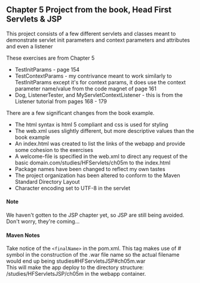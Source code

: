 <h2>Chapter 5 Project from the book, Head First Servlets &amp; JSP</h2>

<p>This project consists of a few different servlets and classes meant to demonstrate servlet
init parameters and context parameters and attributes and even a listener
</p>

<p>
These exercises are from Chapter 5<br/>
	<ul>
		<li>TestInitParams - page 154</li>
		<li>TestContextParams - my contrivance meant to work similarly to TestInitParams except it's 
			for context params, it does use the context parameter name/value from the code magnet of 
			page 161 </li>
		<li>Dog, ListenerTester, and MyServletContextListener - this is from the Listener tutorial 
			from pages 168 - 179
			</li> 
	</ul>
</p>

<p>There are a few significant changes from the book example.
<ul>
	<li>The html syntax is html 5 compliant and css is used for styling</li>
	<li>The web.xml uses slightly different, but more descriptive values than the book example</li>
	<li>An index.html was created to list the links of the webapp and provide some cohesion to the exercises</li>
	<li>A welcome-file is specified in the web.xml to direct any request of the basic domain.com/studies/HFServlets/ch05m to the index.html</li>
	<li>Package names have been changed to reflect my own tastes</li>
	<li>The project organization has been altered to conform to the Maven Standard Directory Layout</li>
	<li>Character encoding set to UTF-8 in the servlet</li>
</ul>
</p>

<h4>Note</h4>
<p>
We haven't gotten to the JSP chapter yet, so JSP are still being avoided.  Don't worry, they're coming...
</p>

<h4>Maven Notes</h4>
<p>
Take notice of the <code>&lt;finalName&gt;</code> in the pom.xml.  This tag makes use of # symbol in the 
construction of the .war file name so the actual filename would end up being studies#HFServletsJSP#ch05m.war</br>
This will make the app deploy to the directory structure:  /studies/HFServletsJSP/ch05m in the webapp 
container. 
</p>